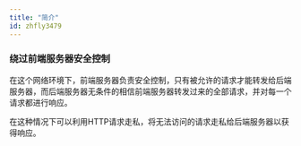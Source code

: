 ```yaml
---
title: "简介"
id: zhfly3479
---
```


### 绕过前端服务器安全控制

在这个网络环境下，前端服务器负责安全控制，只有被允许的请求才能转发给后端服务器，而后端服务器无条件的相信前端服务器转发过来的全部请求，并对每一个请求都进行响应。

在这种情况下可以利用HTTP请求走私，将无法访问的请求走私给后端服务器以获得响应。